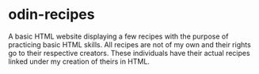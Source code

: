 # odin-recipes
A basic HTML website displaying a few recipes with the purpose of practicing basic HTML skills. All recipes are not of my own and their rights go to their respective creators. These individuals have their actual recipes linked under my creation of theirs in HTML.
